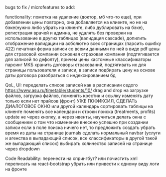 bugs to fix / microfeatures to add: 

  functionality:
    пометка на удаление (доктор, мб что-то еще),
    при добавлении цены повторно, она добавляется на клиенте, но не на бэке(нужно либо убрать на клиенте, либо дублировать на бэке),
    регистрация врачей и админа,
    не удалять без проверки на использование в других таблицах (валидация cascade),
    допилить отображение валидации на асболютно всех страницах (парсить ошибку 422)
    печатная форма записи со всеми данными по ней в виде pdf
    цены для страховой компании
    основная страховая компания (подтягивается для записей по дефолту), причем цены 
    кастомные классификаторы
    парсинг МКБ
    хранить договоры страхований, подтягивать их для страницы пользователя и записи, в записи подбирать цену на основе даты договора 
    разобраться с индексированием бд

  QoL, UI:
    переделать список записей как в расписании седого https://www.asu.ru/timetable/students/10/
    drag and drop на загрузке файлов,
    загрузка файлов, поменять крестик и ссылку
    изменять дату только если нет прайсов (фронт) УЖЕ ПОФИКСИЛ, СДЕЛАТЬ ДИАЛОГОВОЕ ОКНО или другой календарь
    сортировать таблицы на клиенте
    поменять все календари и строки поиска (treatments, profits)
    update не через кнопку, а через ивенты, научиться делать окна с сообщением о том что изменение внесено успешно
    при создании записи если в поле поиска ничего нет, то предложить создать
    убрать время из даты на странице journals
    сделать нормальный navbar (услуги и агенства в выпадающий список, все классификаторы в другой такой же выпадающий список)
    выбирать количество записей на странице через dropdown

  Code Readability:
    перенести на спрингбут? или почистить xml
    переписать на react-bootstrap
    убрать или привести к одному виду логи на фронте
  
